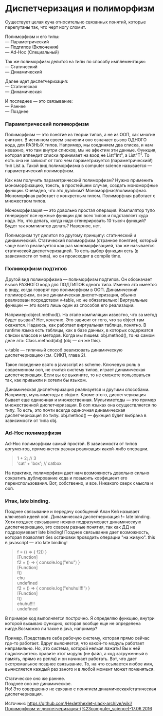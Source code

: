 # Диспетчеризация и полиморфизм

Существует целая куча относительно связанных понятий, которые перепутаны так, что черт ногу сломит.
 
Полиморфизм и его типы:  
— Параметрический   
— Подтипов (Включения)  
— Ad-Hoc (Специальный)  
  
Так же полиморфизм делится на типы по способу имплементации:  
— Статический  
— Динамический  
  
Далее идет диспетчеризация:   
— Статическая  
— Динамическая  
  
И последнее — это связывание:  
— Раннее  
— Позднее   
  
### Параметрический полиморфизм
Полиморфизм — это понятие из теории типов, а не из ООП, как многие считают. В истинном своем значении оно означает вызов ОДНОГО кода, для РАЗНЫХ типов. Например, мы соединяем два списка, и нам неважно, что там внутри списков, мы не афектим эти данные. Функция, которая аппендит списки принимает на вход не List"Int", а List"T". То есть она не зависит от того чем параметризуется (параметрический!) тип List a. Такой вид полиморфизма в computer science называется — параметрический полиморфизм. 

Как нам получить параметрический полиморфизм? Нужно применить мономорфизацию, тоесть, в простейшем случае, создать мономорфные функции. Очевидно, что это дуализм? Мономорфная/полиморфная. Мономорфная работает с конкретным типом. Полиморфная работает с множеством типов. 

Мономорфизация — это довольно простая операция. Компилятор тупо генерирует все нужные функции для всех типов и подставляет куда надо. Но, что делать, когда надо сгенерировать 10 тысяч функций? Будет так компилятор делать? Наверное, нет. 
  
Полиморизм тут делится по другому принципу: статический и динамический. Статический полиморфизм (странное понятие), который чаще всего реализуется как раз мономорфизацией, так же называется статической диспетчеризацией. То есть выбор функции есть (в зависимости от типа), но он происходит в compile time.

### Полиморфизм подтипов
Другой вид полиморфизма — полиморфизм подтипов. Он обозначает вызов РАЗНОГО кода для ПОДТИПОВ одного типа. Именно это имеется в виду, когда говорят про полиморфизм в ООП. Динамический полиморфизм, он же динамическая диспетчеризация, обычно реализован посредством v-table, но не обязатаельно! Виртуальные функции — это всего лишь один из способов его реализации.

Например:object.method(). На этапе компиляции известно, что за метод будет вызван? Нет, конечно. Это зависит от того, что за object там окажется. Надеюсь, как работает виртуальная таблица, понятно. В runtime языка есть таблицы, как в базе данных, в которых содержатся списки классов и методов. Когда мы пишем: obj.method(), то на самом деле это: Class.method(obj) (obj — он же this).

v-table — типичный способ реализовать динамическую диспетчеризацию (см. СИКП, глава 2).

Такое поведение взято в javascript из scheme. Ключевую роль в современном ооп, не считая систему типов, играет динамическая диспетчеризация. Если вы ее выкините, то не сможете пользоваться так, как привыкли и хотели бы языком.

Динамическая диспетчеризация реализуется и другими способами. Например, мультиметоды в clojure. Кроме этого, диспетчеризация бывает еще одиночная и множественная. Мультиметоды — это пример множественной диспетчеризации. В ооп языках она осуществляется по типу. То есть, это почти всегда одиночная динамическая диспетчеризация по типу. obj.method() — фукнция будет выбрана в зависимости от типа obj.

### Ad-Hoc полиморфизм 
Ad-Hoc полиморфизм самый простой. В зависимости от типов аргументов, применяется разная реализация какой-либо операции. 
  
> 1 + 2;  // 3  
> 'cat' + 'box'; // catbox 
  
На практике, полиморфизм дает нам возможность довольно сильно сократить дублирование кода и повысить коэфициент его переиспользования. Вот, собственно, и все. Никакого сверх смысла и ооп.

### Итак, late binding.
Позднее связывание и передачу сообщений Алан Кей называет ключевой идеей ооп. Динамическая диспетчеризация != late binding. Хотя позднее связывание неявно подразумевает динамическую диспетчеризацию, это совсем разные понятия, так как ДД не подразумевает late binding! Позднее связывание дает возможность, которая позволяет без остановки проводить операции "на живую". this в javascript — это late binding!

> f = () => { f2() }  
[Function]  
> f2 = () => { console.log("ehu") }  
[Function]  
> f()  
ehu  
undefined  
> f2 = () => { console.log("ehuhu!!!!") }  
[Function]  
> f()  
ehuhu!!!!  
undefined  

В примере код выполняется построчно. Я определяю функцию, внутри которой вызываю функцию, которая вообще еще не определена нигде.Возможно ли такое в java, например?

Пример. Представьте себе рабочую систему, которая прямо сейчас где-то работает. Вдруг выясняется, что какой-то модуль работает неправильно. Но, это система, которой нельзя лажать! Вы к ней подключаетесь правите этот модуль (не файл, а код загруженный в память, прямо из репла) и он начинает работать. Вот, что дает экстремальное позднее связывание. То, на что ссылается любое имя, вычисляется каждый раз заного и в любой момент может поменяться.

Статическое оно же раннее.  
Позднее оно же динамическое.  
Но! Это совершенно не связано с понятием динамическая/статическая диспетчеризация.  

Источник: https://github.com/Hexlet/hexlet-slack-archive/wiki/Полиморфизм-и-диспетчеризация-(%23computer_science)-17.06.2016
